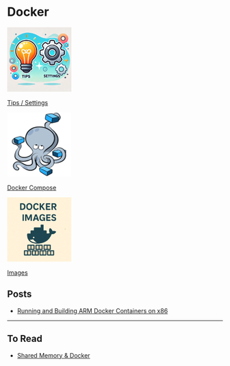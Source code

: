 # Docker

<div class="grid-container">
    <div class="grid-item">
        <a href="tips_settings">
        <img src="/assets/images/tips_and_settings.png" width="150" height="150">
        <p>Tips / Settings</p>
        </a>
    </div>
    <div class="grid-item">
    <a href="docker_compose">
        <img src="images/docker_compose.png" width="150" height="150">
        <p>Docker Compose</p>
        </a>
    </div>
    <div class="grid-item">
        <a href="docker_images">
        <img src="images/docker_images.png" width="150" height="150">
        <p>Images</p>
        </a>
    </div>
    
</div>

## Posts 
- [Running and Building ARM Docker Containers on x86](docker_build_arm.md)

---

## To Read
- [Shared Memory & Docker](https://datawookie.dev/blog/2021/11/shared-memory-docker/)